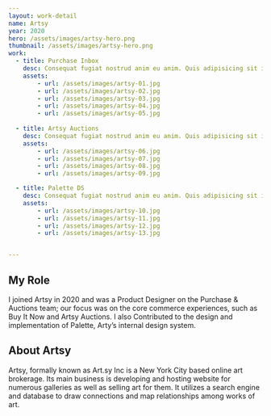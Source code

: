```yaml
---
layout: work-detail
name: Artsy
year: 2020
hero: /assets/images/artsy-hero.png
thumbnail: /assets/images/artsy-hero.png
work: 
  - title: Purchase Inbox 
    desc: Consequat fugiat nostrud anim eu anim. Quis adipisicing sit in duis. Sit laborum fugiat minim ad pariatur velit sunt eiusmod amet culpa veniam eiusmod. Laborum pariatur eiusmod veniam cupidatat ex cillum dolor laboris laboris ad tempor eu sit.
    assets:
        - url: /assets/images/artsy-01.jpg 
        - url: /assets/images/artsy-02.jpg 
        - url: /assets/images/artsy-03.jpg
        - url: /assets/images/artsy-04.jpg
        - url: /assets/images/artsy-05.jpg
   
  - title: Artsy Auctions
    desc: Consequat fugiat nostrud anim eu anim. Quis adipisicing sit in duis. Sit laborum fugiat minim ad pariatur velit sunt eiusmod amet culpa veniam eiusmod. Laborum pariatur eiusmod veniam cupidatat ex cillum dolor laboris laboris ad tempor eu sit.
    assets:
        - url: /assets/images/artsy-06.jpg 
        - url: /assets/images/artsy-07.jpg 
        - url: /assets/images/artsy-08.jpg 
        - url: /assets/images/artsy-09.jpg 

  - title: Palette DS 
    desc: Consequat fugiat nostrud anim eu anim. Quis adipisicing sit in duis. Sit laborum fugiat minim ad pariatur velit sunt eiusmod amet culpa veniam eiusmod. Laborum pariatur eiusmod veniam cupidatat ex cillum dolor laboris laboris ad tempor eu sit.
    assets:
        - url: /assets/images/artsy-10.jpg 
        - url: /assets/images/artsy-11.jpg 
        - url: /assets/images/artsy-12.jpg 
        - url: /assets/images/artsy-13.jpg 


---
```


## My Role 
I joined Artsy in 2020 and was a Product Designer on the Purchase & Auctions team; our focus was on the core commerce experiences, such as Buy It Now and Artsy Auctions. I also Contributed to the design and implementation of Palette, Arty’s internal design system.

## About Artsy 
Artsy, formally known as Art.sy Inc is a New York City based online art brokerage. Its main business is developing and hosting website for numerous galleries as well as selling art for them. It utilizes a search engine and database to draw connections and map relationships among works of art.

